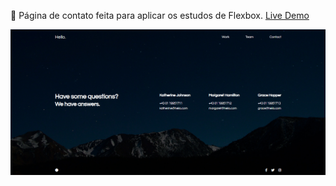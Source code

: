 🚀 Página de contato feita para aplicar os estudos de Flexbox. [Live Demo](https://michellerclopes.github.io/just-build-websites/hello-contact/)

![Printscreen](https://github.com/michellerclopes/just-build-websites/blob/master/img/hello-contact.png)
